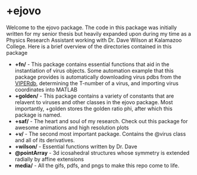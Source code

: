 # +ejovo

Welcome to the ejovo package. The code in this package was initially written for my senior thesis but heavily expanded upon during my time as a Physics Research Assistant working with Dr. Dave Wilson at Kalamazoo College. Here is a brief overview of the directories contained in this package

* **+fn/** - This package contains essential functions that aid in the instantiation of virus objects. Some automation example that this package provides is automatically downloading virus pdbs from the [VIPERdb](http://viperdb.scripps.edu/), determining the T-number of a virus, and importing virus coordinates into MATLAB
* **+golden/** - This package contains a variety of constants that are relavent to viruses and other classes in the ejovo package. Most importantly, +golden stores the golden ratio phi, after which this package is named.
* **+saf/** - The heart and soul of my research. Check out this package for awesome animations and high resolution plots
* **+v/** - The second most important package. Contains the @virus class and all of its derivatives.
* **+wilson/** - Essential functions written by Dr. Dave
* **@pointArray** - 3d icosahedral structures whose symmetry is extended radially by affine extensions
* **media/** - All the gifs, pdfs, and pngs to make this repo come to life.